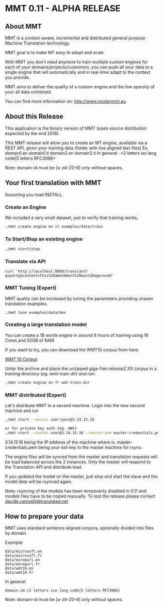 # MMT 0.11 - ALPHA RELEASE 

## About MMT
MMT is a context-aware, incremental and distributed general purpose Machine Translation technology.

MMT goal is to make MT easy to adopt and scale.

With MMT you don't need anymore to train multiple custom engines for each of your domains/projects/customers, you can push all your data to a single engine that will automatically and in real-time adapt to the context you provide.

MMT aims to deliver the quality of a custom engine and the low sparsity of your all data combined.

You can find more information on: http://www.modermmt.eu


## About this Release

This application is the binary version of MMT (open source distribution expected by the end 2016). 

This MMT release will allow you to create an MT engine, available via a REST API, given your training data (folder with line aligned text files)
Ex. domain1.en domain1.it domain2.en domain2.it 
In general:
<domain-id>.<2 letters iso lang code|5 letters RFC3066>

Note: domain-id must be [a-zA-Z0-9] only without spaces.

## Your first translation with MMT

Assuming you read INSTALL.

### Create an Engine

We included a very small dataset, just to verify that training works.

```bash
./mmt create engine en it examples/data/train
```

### To Start/Stop an existing engine
```bash
./mmt start|stop
```

### Translate via API

```
curl 'http://localhost:8000/translate?q=party&context=this%20amendment%20was%20approved'
```

### MMT Tuning (Expert)

MMT quality can be increased by tuning the parameters providing unseen translation examples. 

```
./mmt tune examples/data/dev
```

### Creating a large translation model

You can create a 1B words engine in around 8 hours of training using 16 Cores and 50GB of RAM.

If you want to try, you can download the WMT10 corpus from here:

[WMT 10 Corpus](http://www.statmt.org/wmt10/training-giga-fren.tar)

Untar the archive and place the unzipped giga-fren.release2.XX corpus in a training directory (eg. wmt-train-dir) and run:

```bash
./mmt create engine en fr wmt-train-dir
```

### MMT distributed (Expert)

Let's distribute MMT to a second machine. Login into the new second machine and run

```bash 
./mmt start --master user:pass@3.14.15.16

or for private key auth (eg. AWS)
./mmt start --master user@3.14.15.16 --master-pem master-credentials.pem
```

3.14.15.16 being the IP address of the machine where is.
master-credentials.pem being your ssh key to the master machine for rsync.

The engine files will be synced from the master and translation requests will be load balanced across the 2 instances.
Only the master will respond to the Translation API and distribute load.

If you updated the model on the master, just stop and start the slave and the model data will be rsynced again.

Note: rsyncing  of the models has been temporarily disabled in 0.11 and models files have to be copied manually. To test the release please contact davide.caroselli@translated.net 

## How to prepare your data

MMT uses standard sentence aligned corpora, optionally divided into files by domain. 

Example:
```
data/microsoft.en
data/microsoft.fr
data/europarl.en
data/europarl.fr
data/wmt10.en
data/wmt10.fr
```

In general:
```
domain-id.(2 letters iso lang code|5 letters RFC3066)
```

Note: domain-id must be [a-zA-Z0-9] only without spaces.
